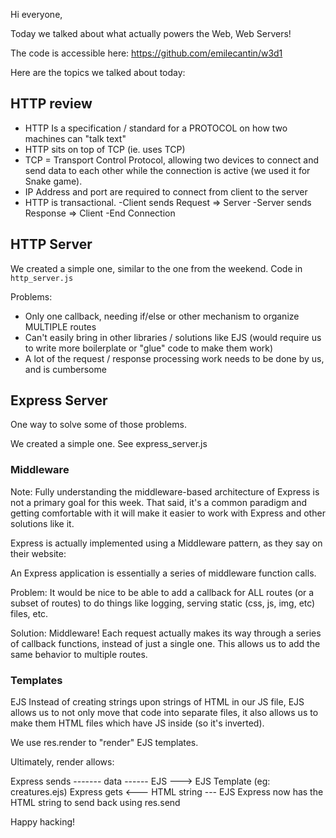 Hi everyone,

Today we talked about what actually powers the Web, Web Servers!

The code is accessible here: https://github.com/emilecantin/w3d1

Here are the topics we talked about today:

## HTTP review
- HTTP Is a specification / standard for a PROTOCOL on how two machines can "talk text"
- HTTP sits on top of TCP (ie. uses TCP)
- TCP = Transport Control Protocol, allowing two devices to connect and send data to each other while the connection is active (we used it for Snake game).
- IP Address and port are required to connect from client to the server
- HTTP is transactional.
  -Client sends Request => Server
  -Server sends Response => Client
  -End Connection

## HTTP Server
We created a simple one, similar to the one from the weekend. Code in `http_server.js`

Problems:
- Only one callback, needing if/else or other mechanism to organize MULTIPLE routes
- Can't easily bring in other libraries / solutions like EJS (would require us to write more boilerplate or "glue" code to make them work)
- A lot of the request / response processing work needs to be done by us, and is cumbersome

## Express Server
One way to solve some of those problems.

We created a simple one. See express_server.js

### Middleware
Note: Fully understanding the middleware-based architecture of Express is not a primary goal for this week. That said, it's a common paradigm and getting comfortable with it will make it easier to work with Express and other solutions like it.

Express is actually implemented using a Middleware pattern, as they say on their website:

  An Express application is essentially a series of middleware function calls.

Problem: It would be nice to be able to add a callback for ALL routes (or a subset of routes) to do things like logging, serving static (css, js, img, etc) files, etc.

Solution: Middleware! Each request actually makes its way through a series of callback functions, instead of just a single one. This allows us to add the same behavior to multiple routes.

### Templates
EJS Instead of creating strings upon strings of HTML in our JS file, EJS allows us to not only move that code into separate files, it also allows us to make them HTML files which have JS inside (so it's inverted).

We use res.render to "render" EJS templates.

Ultimately, render allows:

Express sends ------- data ------ EJS ---> EJS Template (eg: creatures.ejs)
Express gets <--- HTML string --- EJS
Express now has the HTML string to send back using res.send


Happy hacking!
